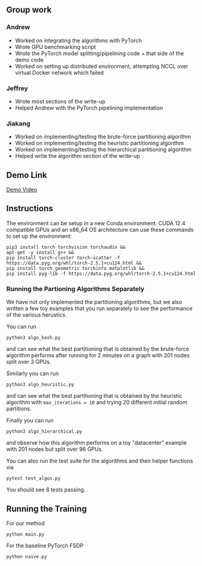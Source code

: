## Group work

### Andrew

* Worked on integrating the algorithms with PyTorch
* Wrote GPU benchmarking script
* Wrote the PyTorch model splitting/pipelining code + that side of the demo code
* Worked on setting up distributed environment, attempting NCCL over virtual Docker network which failed

### Jeffrey

* Wrote most sections of the write-up
* Helped Andrew with the PyTorch pipelining implementation

### Jiakang

* Worked on implementing/testing the brute-force partitioning algorithm
* Worked on implementing/testing the heuristic partitioning algorithm
* Worked on implementing/testing the hierarchical partitioning algorithm
* Helped write the algorithm section of the write-up

## Demo Link

[Demo Video](https://drive.google.com/file/d/12iBG6FmjIcAbXFyMgF-ip_UwRgYhLpni/view?usp=sharing)

## Instructions

The environment can be setup in a new Conda environment. CUDA 12.4 compatible GPUs and an x86_64 OS architecture can use these commands to set up the environment:
```
pip3 install torch torchvision torchaudio &&
apt-get -y install g++ &&
pip install torch-cluster torch-scatter -f https://data.pyg.org/whl/torch-2.5.1+cu124.html &&
pip install torch_geometric torchinfo matplotlib &&
pip install pyg-lib -f https://data.pyg.org/whl/torch-2.5.1+cu124.html 
```

### Running the Partioning Algorithms Separately

We have not only implemented the partitioning algorithms, but we also written a few toy examples that you run separately to see the performance of the various herustics. 

You can run
```
python3 algo_bash.py
```
and can see what the best partitioning that is obtained by the brute-force algorithm performs after running for 2 minutes on a graph with 201 nodes split over 3 GPUs.

Similarly you can run
```
python3 algo_heuristic.py
```
and can see what the best partitioning that is obtained by the heuristic algorithm with `max_iterations = 10` and trying 20 different initial random partitions. 

Finally you can run
```
python3 algo_hierarchical.py
```
and observe how this algorithm performs on a toy "datacenter" example with 201 nodes but split over 96 GPUs.

You can also run the test suite for the algorithms and their helper functions via
```
pytest test_algos.py
```
You should see 8 tests passing.

## Running the Training
For our method
```
python main.py
```
For the baseline PyTorch FSDP
```
python naive.py
```